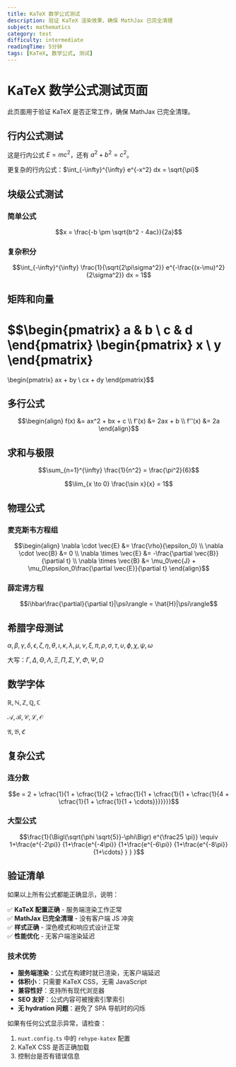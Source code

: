 ```yaml
---
title: KaTeX 数学公式测试
description: 验证 KaTeX 渲染效果，确保 MathJax 已完全清理
subject: mathematics
category: test
difficulty: intermediate
readingTime: 5分钟
tags: [KaTeX, 数学公式, 测试]
---
```


# KaTeX 数学公式测试页面

此页面用于验证 KaTeX 是否正常工作，确保 MathJax 已完全清理。

## 行内公式测试

这是行内公式 $E = mc^2$，还有 $a^2 + b^2 = c^2$。

更复杂的行内公式：$\int_{-\infty}^{\infty} e^{-x^2} dx = \sqrt{\pi}$

## 块级公式测试

### 简单公式

$$x = \frac{-b \pm \sqrt{b^2 - 4ac}}{2a}$$

### 复杂积分

$$\int_{-\infty}^{\infty} \frac{1}{\sqrt{2\pi\sigma^2}} e^{-\frac{(x-\mu)^2}{2\sigma^2}} dx = 1$$

## 矩阵和向量

$$\begin{pmatrix}
a & b \\
c & d
\end{pmatrix}
\begin{pmatrix}
x \\
y
\end{pmatrix}
=
\begin{pmatrix}
ax + by \\
cx + dy
\end{pmatrix}$$

## 多行公式

$$\begin{align}
f(x) &= ax^2 + bx + c \\
f'(x) &= 2ax + b \\
f''(x) &= 2a
\end{align}$$

## 求和与极限

$$\sum_{n=1}^{\infty} \frac{1}{n^2} = \frac{\pi^2}{6}$$

$$\lim_{x \to 0} \frac{\sin x}{x} = 1$$

## 物理公式

### 麦克斯韦方程组

$$\begin{align}
\nabla \cdot \vec{E} &= \frac{\rho}{\epsilon_0} \\
\nabla \cdot \vec{B} &= 0 \\
\nabla \times \vec{E} &= -\frac{\partial \vec{B}}{\partial t} \\
\nabla \times \vec{B} &= \mu_0\vec{J} + \mu_0\epsilon_0\frac{\partial \vec{E}}{\partial t}
\end{align}$$

### 薛定谔方程

$$i\hbar\frac{\partial}{\partial t}|\psi\rangle = \hat{H}|\psi\rangle$$

## 希腊字母测试

$\alpha, \beta, \gamma, \delta, \epsilon, \zeta, \eta, \theta, \iota, \kappa, \lambda, \mu, \nu, \xi, \pi, \rho, \sigma, \tau, \upsilon, \phi, \chi, \psi, \omega$

大写：$\Gamma, \Delta, \Theta, \Lambda, \Xi, \Pi, \Sigma, \Upsilon, \Phi, \Psi, \Omega$

## 数学字体

$\mathbb{R}, \mathbb{N}, \mathbb{Z}, \mathbb{Q}, \mathbb{C}$

$\mathcal{A}, \mathcal{B}, \mathcal{C}, \mathcal{L}, \mathcal{O}$

$\mathfrak{A}, \mathfrak{B}, \mathfrak{C}$

## 复杂公式

### 连分数

$$e = 2 + \cfrac{1}{1 + \cfrac{1}{2 + \cfrac{1}{1 + \cfrac{1}{1 + \cfrac{1}{4 + \cfrac{1}{1 + \cfrac{1}{1 + \cdots}}}}}}}$$

### 大型公式

$$\frac{1}{\Bigl(\sqrt{\phi \sqrt{5}}-\phi\Bigr) e^{\frac25 \pi}} \equiv 1+\frac{e^{-2\pi}} {1+\frac{e^{-4\pi}} {1+\frac{e^{-6\pi}} {1+\frac{e^{-8\pi}} {1+\cdots} } } }$$

## 验证清单

如果以上所有公式都能正确显示，说明：

✅ **KaTeX 配置正确** - 服务端渲染工作正常  
✅ **MathJax 已完全清理** - 没有客户端 JS 冲突  
✅ **样式正确** - 深色模式和响应式设计正常  
✅ **性能优化** - 无客户端渲染延迟  

### 技术优势

- **服务端渲染**：公式在构建时就已渲染，无客户端延迟
- **体积小**：只需要 KaTeX CSS，无需 JavaScript
- **兼容性好**：支持所有现代浏览器
- **SEO 友好**：公式内容可被搜索引擎索引
- **无 hydration 问题**：避免了 SPA 导航时的闪烁

如果有任何公式显示异常，请检查：
1. `nuxt.config.ts` 中的 `rehype-katex` 配置
2. KaTeX CSS 是否正确加载
3. 控制台是否有错误信息